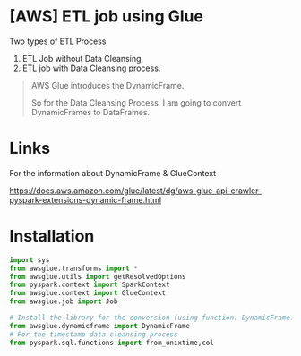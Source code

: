 # [AWS] ETL job using Glue 
Two types of ETL Process
1. ETL Job without Data Cleansing.
2. ETL job with Data Cleansing process.
> AWS Glue introduces the DynamicFrame.
>
> So for the Data Cleansing Process, I am going to convert DynamicFrames to DataFrames.

# Links
For the information about DynamicFrame & GlueContext

https://docs.aws.amazon.com/glue/latest/dg/aws-glue-api-crawler-pyspark-extensions-dynamic-frame.html

# Installation
```python
import sys
from awsglue.transforms import *
from awsglue.utils import getResolvedOptions
from pyspark.context import SparkContext
from awsglue.context import GlueContext
from awsglue.job import Job

# Install the library for the conversion (using function: DynamicFrame.fromDF)
from awsglue.dynamicframe import DynamicFrame
# For the timestamp data cleansing process
from pyspark.sql.functions import from_unixtime,col
```
